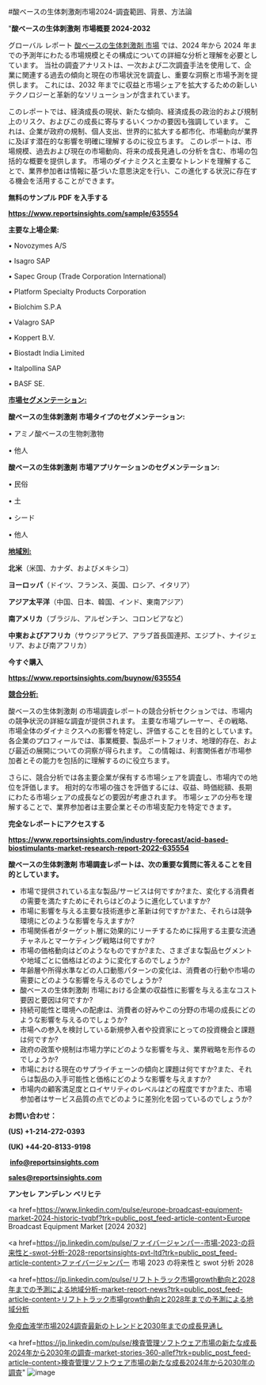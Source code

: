 #酸ベースの生体刺激剤市場2024-調査範囲、背景、方法論

"<strong>酸ベースの生体刺激剤 市場概要 2024-2032</strong>

グローバル レポート <a href=https://www.reportsinsights.com/sample/635554>酸ベースの生体刺激剤 市場</a> では、2024 年から 2024 年までの予測年にわたる市場規模とその構成についての詳細な分析と理解を必要としています。 当社の調査アナリストは、一次および二次調査手法を使用して、企業に関連する過去の傾向と現在の市場状況を調査し、重要な洞察と市場予測を提供します。 これには、2032 年までに収益と市場シェアを拡大​​するための新しいテクノロジーと革新的なソリューションが含まれています。

このレポートでは、経済成長の現状、新たな傾向、経済成長の政治的および規制上のリスク、およびこの成長に寄与するいくつかの要因も強調しています。 これは、企業が政府の規制、個人支出、世界的に拡大する都市化、市場動向が業界に及ぼす潜在的な影響を明確に理解するのに役立ちます。 このレポートは、市場規模、過去および現在の市場動向、将来の成長見通しの分析を含む、市場の包括的な概要を提供します。 市場のダイナミクスと主要なトレンドを理解することで、業界参加者は情報に基づいた意思決定を行い、この進化する状況に存在する機会を活用することができます。

<strong><b>無料のサンプル PDF を入手する</b></strong>

<a href=https://www.reportsinsights.com/sample/635554><strong><u>https://www.reportsinsights.com/sample/635554</u></strong></a>

<strong>主要な上場企業:</strong>

• Novozymes A/S

• Isagro SAP

• Sapec Group (Trade Corporation International)

• Platform Specialty Products Corporation

• Biolchim S.P.A

• Valagro SAP

• Koppert B.V.

• Biostadt India Limited

• Italpollina SAP

• BASF SE.

<strong><u>市場セグメンテーション</u></strong><strong><u>:</u></strong>

<strong>酸ベースの生体刺激剤 市場タイプのセグメンテーション:</strong>

• アミノ酸ベースの生物刺激物

• 他人

<strong>酸ベースの生体刺激剤 市場アプリケーションのセグメンテーション:</strong>

• 民俗

• 土

• シード

• 他人

<strong><u>地域別</u></strong><strong><u>:</u></strong>

<strong>北米</strong>（米国、カナダ、およびメキシコ）

<strong>ヨーロッパ</strong>（ドイツ、フランス、英国、ロシア、イタリア）

<strong>アジア太平洋</strong>（中国、日本、韓国、インド、東南アジア）

<strong>南アメリカ</strong>（ブラジル、アルゼンチン、コロンビアなど）

<strong>中東およびアフリカ</strong>（サウジアラビア、アラブ首長国連邦、エジプト、ナイジェリア、および南アフリカ）

<strong>今すぐ購入</strong>

<a href=https://www.reportsinsights.com/buynow/635554><strong><u>https://www.reportsinsights.com/buynow/635554</u></strong></a>

<strong><u>競合分析:</u></strong>

酸ベースの生体刺激剤 の市場調査レポートの競合分析セクションでは、市場内の競争状況の詳細な調査が提供されます。 主要な市場プレーヤー、その戦略、市場全体のダイナミクスへの影響を特定し、評価することを目的としています。 各企業のプロフィールでは、事業概要、製品ポートフォリオ、地理的存在、および最近の展開についての洞察が得られます。 この情報は、利害関係者が市場参加者とその能力を包括的に理解するのに役立ちます。

さらに、競合分析では各主要企業が保有する市場シェアを調査し、市場内での地位を評価します。 相対的な市場の強さを評価するには、収益、時価総額、長期にわたる市場シェアの成長などの要因が考慮されます。 市場シェアの分布を理解することで、業界参加者は主要企業とその市場支配力を特定できます。

<strong>完全なレポートにアクセスする</strong>

<a href=https://www.reportsinsights.com/industry-forecast/acid-based-biostimulants-market-research-report-2022-635554><strong><u><b>https://www.reportsinsights.com/industry-forecast/acid-based-biostimulants-market-research-report-2022-635554</b></u></strong></a>

<strong><b>酸ベースの生体刺激剤 市場調査レポートは、次の重要な質問に答えることを目的としています。</b></strong>
<ul>
  <li>市場で提供されている主な製品/サービスは何ですか?また、変化する消費者の需要を満たすためにそれらはどのように進化していますか?</li>
  <li>市場に影響を与える主要な技術進歩と革新は何ですか?また、それらは競争環境にどのような影響を与えますか?</li>
  <li>市場関係者がターゲット層に効果的にリーチするために採用する主要な流通チャネルとマーケティング戦略は何ですか?</li>
  <li>市場の価格動向はどのようなものですか?また、さまざまな製品セグメントや地域ごとに価格はどのように変化するのでしょうか?</li>
  <li>年齢層や所得水準などの人口動態パターンの変化は、消費者の行動や市場の需要にどのような影響を与えるのでしょうか?</li>
  <li>酸ベースの生体刺激剤 市場における企業の収益性に影響を与える主なコスト要因と要因は何ですか?</li>
  <li>持続可能性と環境への配慮は、消費者の好みやこの分野の市場の成長にどのような影響を与えるのでしょうか?</li>
  <li>市場への参入を検討している新規参入者や投資家にとっての投資機会と課題は何ですか?</li>
  <li>政府の政策や規制は市場力学にどのような影響を与え、業界戦略を形作るのでしょうか?</li>
  <li>市場における現在のサプライチェーンの傾向と課題は何ですか?また、それらは製品の入手可能性と価格にどのような影響を与えますか?</li>
  <li>市場内の顧客満足度とロイヤリティのレベルはどの程度ですか?また、市場参加者はサービス品質の点でどのように差別化を図っているのでしょうか?</li>
</ul>
<strong>お問い合わせ：</strong>

<strong>(US) +1-214-272-0393</strong>

<strong>(UK) +44-20-8133-9198</strong>

<strong> </strong><a href=info@reportsinsights.com><strong><u>info@reportsinsights.com</u></strong></a>

<a href=sales@reportsinsights.com><strong><u>sales@reportsinsights.com</u></strong></a>

<strong>アンセレ アンデレン ベリヒテ</strong>

<a href=https://www.linkedin.com/pulse/europe-broadcast-equipment-market-2024-historic-tvqbf?trk=public_post_feed-article-content>Europe Broadcast Equipment Market [2024 2032]</a>

<a href=https://jp.linkedin.com/pulse/ファイバージャンパー-市場-2023-の将来性と-swot-分析-2028-reportsinsights-pvt-ltd?trk=public_post_feed-article-content>ファイバージャンパー 市場 2023 の将来性と swot 分析 2028</a>

<a href=https://jp.linkedin.com/pulse/リフトトラック市場growth動向と2028年までの予測による地域分析-market-report-news?trk=public_post_feed-article-content>リフトトラック市場growth動向と2028年までの予測による地域分析</a>

<a href=https://www.linkedin.com/pulse/免疫血液学市場2024調査最新のトレンドと2030年までの成長見通し-healthscope-news-245/>免疫血液学市場2024調査最新のトレンドと2030年までの成長見通し</a>

<a href=https://jp.linkedin.com/pulse/検査管理ソフトウェア市場の新たな成長2024年から2030年の調査-market-stories-360-allef?trk=public_post_feed-article-content>検査管理ソフトウェア市場の新たな成長2024年から2030年の調査</a>"
![image](https://github.com/aanak123/RIMarketer1/assets/158471119/2029bd50-4c21-4ab6-af89-db415556ee38)
